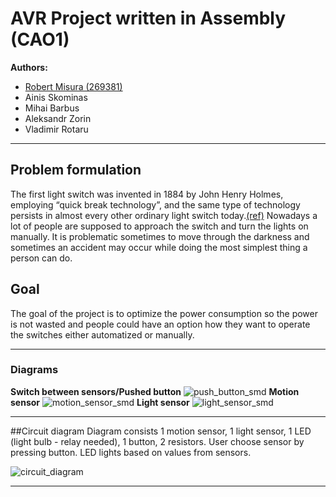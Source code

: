 # AVR Project written in Assembly (CAO1)

**Authors:**
   - [Robert Misura (269381)](github.com/R0b1S)
   - Ainis Skominas
   - Mihai Barbus
   - Aleksandr Zorin
   - Vladimir Rotaru
---

## Problem formulation
The first light switch was invented in 1884 by John Henry Holmes, employing “quick break technology”, and the same type of technology persists in almost every other ordinary light switch today.[(ref)](https://en.wikipedia.org/wiki/Light_switch) Nowadays a lot of people are supposed to approach the switch and turn the lights on manually. It is problematic sometimes to move through the darkness and sometimes an accident may occur while doing the most simplest thing a person can do.

## Goal
The goal of the project is to optimize the power consumption so the power is not wasted and people could have an option how they want to operate the switches either automatized or manually.

---
### Diagrams
**Switch between sensors/Pushed button**
![push_button_smd](https://github.com/R0b1S/3rd_Semester/blob/master/CAO1/08-Project/appendix/button_push_smd.png)
**Motion sensor**
![motion_sensor_smd](https://github.com/R0b1S/3rd_Semester/blob/master/CAO1/08-Project/appendix/motion_sensor_smd.png)
**Light sensor**
![light_sensor_smd](https://github.com/R0b1S/3rd_Semester/blob/master/CAO1/08-Project/appendix/light_sensor_smd.png)

---

##Circuit diagram
Diagram consists 1 motion sensor, 1 light sensor, 1 LED (light bulb - relay needed), 1 button, 2 resistors. User choose sensor by pressing button. LED lights based on values from sensors.

![circuit_diagram](https://github.com/R0b1S/3rd_Semester/blob/master/CAO1/08-Project/appendix/circuit_diagram.png)

---
